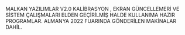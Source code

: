 MALKAN YAZILIMLAR V2.0
KALİBRASYON , EKRAN GÜNCELLEMERİ VE SİSTEM ÇALIŞMALARI ELDEN GEÇİRİLMİŞ HALDE KULLANIMA HAZIR PROGRAMLAR.
ALMANYA 2022 FUARINDA GÖNDERİLEN MAKİNALAR DAHİL.
